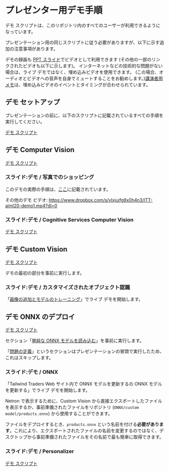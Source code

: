 # <a name="demo-instructions-for-presenters"></a>プレゼンター用デモ手順

デモ スクリプトは、このリポジトリ内のすべてのユーザーが利用できるようになっています。

プレゼンテーション用の同じスクリプトに従う必要がありますが、以下に示す追加の注意事項があります。

デモの録画も [PPT スライド](presentations.md)でビデオとして利用できます (その他の一部のリンクされたビデオも以下に示します)。 インターネットなどの技術的な問題がない場合は、ライブ デモではなく、埋め込みビデオを使用できます。 (この場合、オーディオとビデオへの音声を自身でミュートすることをお勧めします。)[講演者用メモ](speaker-notes.md)は、埋め込みビデオのイベントとタイミングが合わせられています。

## <a name="demo-setup"></a>デモ セットアップ

プレゼンテーションの前に、以下のスクリプトに記載されているすべての手順を実行してください。

[デモ スクリプト](DEMO%20Setup.md)

## <a name="demo-computer-vision"></a>デモ Computer Vision

[デモ スクリプト](DEMO%20Computer%20Vision.md)

### <a name="slide-demo--shop-by-photo"></a>スライド:デモ / 写真でのショッピング

このデモの実際の手順は、[ここ](DEMO%20ONNX%20deployment.md#defining-the-problem-shop-by-photo-doesnt-work-right)に記載されています。

その他のデモ ビデオ: https://www.dropbox.com/s/ylxjuifg9x0h4n3/ITT-aiml20-demo1.mp4?dl=0 

### <a name="slide-demo--cognitive-services-computer-vision"></a>スライド:デモ / Cognitive Services Computer Vision

[デモ スクリプト](DEMO%20Computer%20Vision.md#using-computer-vision-via-the-web-interface)

## <a name="demo-custom-vision"></a>デモ Custom Vision

[デモ スクリプト](DEMO%20Custom%20Vision.md)

デモの最初の部分を事前に実行します。

### <a name="slide-demo--customized-object-recognition"></a>スライド:デモ / カスタマイズされたオブジェクト認識

「[画像の追加とモデルのトレーニング](DEMO%20Custom%20Vision.md#add-images-and-train-a-model)」でライブ デモを開始します。

## <a name="demo-onnx-deployment"></a>デモ ONNX のデプロイ

[デモ スクリプト](DEMO%20ONNX%20deployment.md)

セクション「[単純な ONNX モデルを読み込む](DEMO%20ONNX%20deployment.md#load-the-simple-onnx-model)」を事前に実行します。

「[問題の定義](DEMO%20ONNX%20deployment.md#defining-the-problem-shop-by-photo-doesnt-work-right)」というセクションはプレゼンテーションの冒頭で実行したため、これはスキップします。

### <a name="slide-demo--onnx"></a>スライド:デモ / ONNX

「Tailwind Traders Web サイト内で ONNX モデルを更新するの ONNX モデルを更新する」でライブ デモを開始します。

Netron で表示するために、Custom Vision から直接エクスポートしたファイルを表示するか、事前準備されたファイルをリポジトリ (`ONNX/custom model/products.onnx`) から使用することができます。

ファイルをデプロイするとき、`products.onnx` という名前を付ける**必要があります**。これにより、エクスポートされたファイルの名前を変更するのではなく、デスクトップから事前準備されたファイルをその名前で最も簡単に取得できます。

### <a name="slide-demo--personalizer"></a>スライド:デモ / Personalizer

[デモ スクリプト](DEMO%20Personalizer.md)
